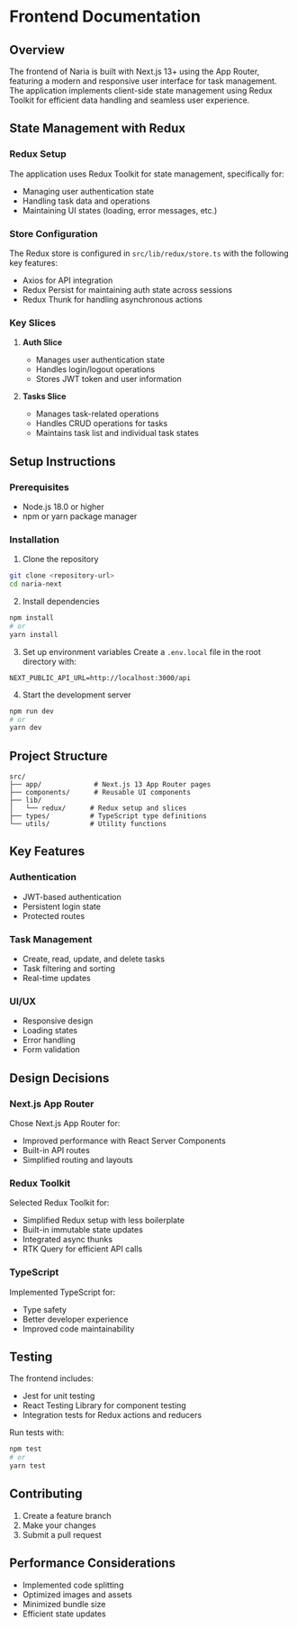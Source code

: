 # Frontend Documentation

## Overview

The frontend of Naria is built with Next.js 13+ using the App Router, featuring a modern and responsive user interface for task management. The application implements client-side state management using Redux Toolkit for efficient data handling and seamless user experience.

## State Management with Redux

### Redux Setup

The application uses Redux Toolkit for state management, specifically for:

-   Managing user authentication state
-   Handling task data and operations
-   Maintaining UI states (loading, error messages, etc.)

### Store Configuration

The Redux store is configured in `src/lib/redux/store.ts` with the following key features:

-   Axios for API integration
-   Redux Persist for maintaining auth state across sessions
-   Redux Thunk for handling asynchronous actions

### Key Slices

1. **Auth Slice**

    - Manages user authentication state
    - Handles login/logout operations
    - Stores JWT token and user information

2. **Tasks Slice**
    - Manages task-related operations
    - Handles CRUD operations for tasks
    - Maintains task list and individual task states

## Setup Instructions

### Prerequisites

-   Node.js 18.0 or higher
-   npm or yarn package manager

### Installation

1. Clone the repository

```bash
git clone <repository-url>
cd naria-next
```

2. Install dependencies

```bash
npm install
# or
yarn install
```

3. Set up environment variables
   Create a `.env.local` file in the root directory with:

```env
NEXT_PUBLIC_API_URL=http://localhost:3000/api
```

4. Start the development server

```bash
npm run dev
# or
yarn dev
```

## Project Structure

```
src/
├── app/             # Next.js 13 App Router pages
├── components/      # Reusable UI components
├── lib/
│   └── redux/      # Redux setup and slices
├── types/          # TypeScript type definitions
└── utils/          # Utility functions
```

## Key Features

### Authentication

-   JWT-based authentication
-   Persistent login state
-   Protected routes

### Task Management

-   Create, read, update, and delete tasks
-   Task filtering and sorting
-   Real-time updates

### UI/UX

-   Responsive design
-   Loading states
-   Error handling
-   Form validation

## Design Decisions

### Next.js App Router

Chose Next.js App Router for:

-   Improved performance with React Server Components
-   Built-in API routes
-   Simplified routing and layouts

### Redux Toolkit

Selected Redux Toolkit for:

-   Simplified Redux setup with less boilerplate
-   Built-in immutable state updates
-   Integrated async thunks
-   RTK Query for efficient API calls

### TypeScript

Implemented TypeScript for:

-   Type safety
-   Better developer experience
-   Improved code maintainability

## Testing

The frontend includes:

-   Jest for unit testing
-   React Testing Library for component testing
-   Integration tests for Redux actions and reducers

Run tests with:

```bash
npm test
# or
yarn test
```

## Contributing

1. Create a feature branch
2. Make your changes
3. Submit a pull request

## Performance Considerations

-   Implemented code splitting
-   Optimized images and assets
-   Minimized bundle size
-   Efficient state updates

